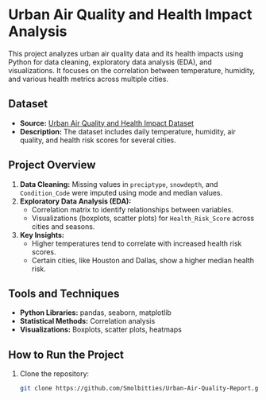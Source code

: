 # Urban Air Quality and Health Impact Analysis

This project analyzes urban air quality data and its health impacts using Python for data cleaning, exploratory data analysis (EDA), and visualizations. It focuses on the correlation between temperature, humidity, and various health metrics across multiple cities.

## Dataset
- **Source:** [Urban Air Quality and Health Impact Dataset](link_to_dataset)
- **Description:** The dataset includes daily temperature, humidity, air quality, and health risk scores for several cities.

## Project Overview
1. **Data Cleaning:** Missing values in `preciptype`, `snowdepth`, and `Condition_Code` were imputed using mode and median values.
2. **Exploratory Data Analysis (EDA):**
   - Correlation matrix to identify relationships between variables.
   - Visualizations (boxplots, scatter plots) for `Health_Risk_Score` across cities and seasons.
3. **Key Insights:**
   - Higher temperatures tend to correlate with increased health risk scores.
   - Certain cities, like Houston and Dallas, show a higher median health risk.

## Tools and Techniques
- **Python Libraries:** pandas, seaborn, matplotlib
- **Statistical Methods:** Correlation analysis
- **Visualizations:** Boxplots, scatter plots, heatmaps

## How to Run the Project
1. Clone the repository:
   ```bash
   git clone https://github.com/Smolbitties/Urban-Air-Quality-Report.git
